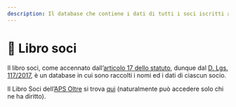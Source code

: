 ```yaml
---
description: Il database che contiene i dati di tutti i soci iscritti all’associazione
---
```


# 📒 Libro soci

Il libro soci, come accennato dall’[articolo 17 dello statuto](statuto.md), dunque dal [D. Lgs. 117/2017](https://www.gazzettaufficiale.it/dettaglio/codici/terzoSettore), è un database in cui sono raccolti i nomi ed i dati di ciascun socio.

Il Libro Soci dell’[APS Oltre](./) si trova [qui](https://pino.scambi.org/database/61/table/323) (naturalmente può accedere solo chi ne ha diritto).
